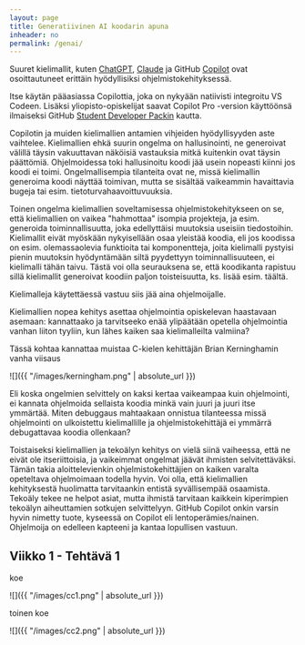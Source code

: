```yaml
---
layout: page
title: Generatiivinen AI koodarin apuna
inheader: no
permalink: /genai/
---
```


Suuret kielimallit, kuten [ChatGPT](https://chatgpt.com/auth/login), [Claude](https://claude.ai/login?returnTo=%2F%3F) ja GitHub [Copilot](https://github.com/features/copilot) ovat osoittautuneet erittäin hyödyllisiksi ohjelmistokehityksessä.

Itse käytän pääasiassa Copilottia, joka on nykyään natiivisti integroitu VS Codeen. Lisäksi yliopisto-opiskelijat saavat Copilot Pro -version käyttöönsä ilmaiseksi GitHub [Student Developer Packin](https://education.github.com/pack) kautta.

Copilotin ja muiden kielimallien antamien vihjeiden hyödyllisyyden aste vaihtelee. Kielimallien ehkä suurin ongelma on hallusinointi, ne generoivat välillä täysin vakuuttavan näköisiä vastauksia mitkä kuitenkin ovat täysin päättömiä. Ohjelmoidessa toki hallusinoitu koodi jää usein nopeasti kiinni jos koodi ei toimi. Ongelmallisempia tilanteita ovat ne, missä kielimallin generoima koodi näyttää toimivan, mutta se sisältää vaikeammin havaittavia bugeja tai esim. tietoturvahaavoittuvuuksia.

Toinen ongelma kielimallien soveltamisessa ohjelmistokehitykseen on se, että kielimallien on vaikea "hahmottaa" isompia projekteja, ja esim. generoida toiminnallisuutta, joka edellyttäisi muutoksia useisiin tiedostoihin. Kielimallit eivät myöskään nykyisellään osaa yleistää koodia, eli jos koodissa on esim. olemassaolevia funktioita tai komponentteja, joita kielimalli pystyisi pienin muutoksin hyödyntämään siltä pyydettyyn toiminnallisuuteen, ei kielimalli tähän taivu. Tästä voi olla seurauksena se, että koodikanta rapistuu sillä kielimallit generoivat koodiin paljon toisteisuutta, ks. lisää esim. täältä.

Kielimalleja käytettäessä vastuu siis jää aina ohjelmoijalle.

Kielimallien nopea kehitys asettaa ohjelmointia opiskelevan haastavaan asemaan: kannattaako ja tarvitseeko enää ylipäätään opetella ohjelmointia vanhan liiton tyyliin, kun lähes kaiken saa kielimalleilta valmiina?

Tässä kohtaa kannattaa muistaa C-kielen kehittäjän Brian Kerninghamin vanha viisaus

![]({{ "/images/kerningham.png" | absolute_url }})

Eli koska ongelmien selvittely on kaksi kertaa vaikeampaa kuin ohjelmointi, ei kannata ohjelmoida sellaista koodia minkä vain juuri ja juuri itse ymmärtää. Miten debuggaus mahtaakaan onnistua tilanteessa missä ohjelmointi on ulkoistettu kielimallille ja ohjelmistokehittäjä ei ymmärrä debugattavaa koodia ollenkaan?

Toistaiseksi kielimallien ja tekoälyn kehitys on vielä siinä vaiheessa, että ne eivät ole itseriittoisia, ja vaikeimmat ongelmat jäävät ihmisten selvitettäväksi. Tämän takia aloittelevienkin ohjelmistokehittäjien on kaiken varalta opeteltava ohjelmoimaan todella hyvin. Voi olla, että kielimallien kehityksestä huolimatta tarvitaankin entistä syvällisempää osaamista. Tekoäly tekee ne helpot asiat, mutta ihmistä tarvitaan kaikkein kiperimpien tekoälyn aiheuttamien sotkujen selvittelyyn. GitHub Copilot onkin varsin hyvin nimetty tuote, kyseessä on Copilot eli lentoperämies/nainen. Ohjelmoija on edelleen kapteeni ja kantaa lopullisen vastuun.

## Viikko 1 - Tehtävä 1

koe

![]({{ "/images/cc1.png" | absolute_url }})

toinen koe

![]({{ "/images/cc2.png" | absolute_url }})